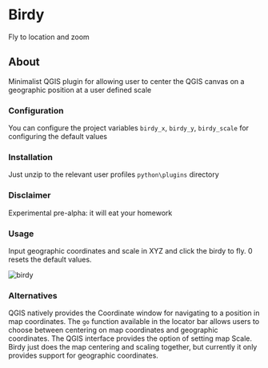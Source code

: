 # Birdy

Fly to location and zoom

## About

Minimalist QGIS plugin for allowing user to center the QGIS canvas on a geographic position at a user defined scale

### Configuration

You can configure the project variables `birdy_x`, `birdy_y`, `birdy_scale` for configuring the default values

### Installation

Just unzip to the relevant user profiles `python\plugins` directory

### Disclaimer

Experimental pre-alpha: it will eat your homework

### Usage

Input geographic coordinates and scale in XYZ and click the birdy to fly. 0 resets the default values.

![birdy](https://user-images.githubusercontent.com/64078329/132323368-42937760-7399-4236-b538-8ef4a39dc4c7.gif)

### Alternatives

QGIS natively provides the Coordinate window for navigating to a position in map coordinates. The `go` function available in the locator bar allows users to choose between centering on map coordinates and geographic coordinates. The QGIS interface provides the option of setting map Scale. Birdy just does the map centering and scaling together, but currently it only provides support for geographic coordinates.
